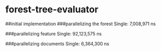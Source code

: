 # forest-tree-evaluator

##initial implementation
###parallelizing the forest
Single: 7,008,971 ns

###parallelizing feature
Single: 92,123,575 ns

###parallelizing documents
Single: 6,364,3‬00 ns
